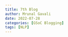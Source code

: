```yaml
---
title: 7th Blog
author: Mrunal Gavali
date: 2022-07-28 
categories: [GSoC Blogging]
tags: [NLP]
---
```

